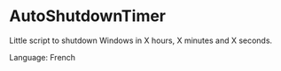 # AutoShutdownTimer
Little script to shutdown Windows in X hours, X minutes and X seconds.

Language: French

